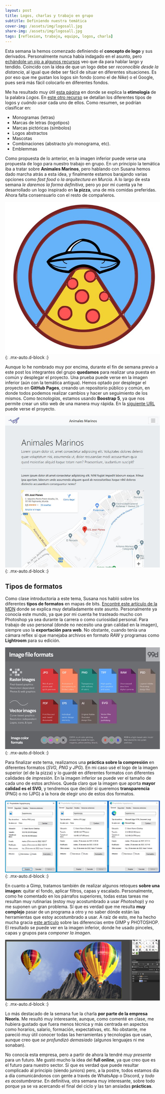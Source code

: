 ```yaml
---
layout: post
title: Logos, charlas y trabajo en grupo
subtitle: Definiendo nuestra temática
cover-img: /assets/img/logosall.jpg
share-img: /assets/img/logosall.jpg
tags: [reflexion, trabajo, equipo, logos, charla]
---
```


Esta semana la hemos comenzado definiendo el **concepto de logo** y sus derivados. Personalmente nunca había indagado en el asunto, pero [echándole un ojo a algunos recursos](https://www.planetapixel.com/clases-o-tipos-de-logotipos/) veo que da para hablar largo y tendido. Coincido con la idea de que un logo debe ser *reconocible desde la distancia*, al igual que debe ser fácil de situar en diferentes situaciones. Es por eso que me gustan los logos sin fondo (como el de *Nike*) o el Google, pues será más fácil colocarlo en diferentes fondos.

Me ha resultado muy útil [esta página](https://www.significados.com/logos/) en donde se explica la **etimología** de la palabra *Logos*. En [este otro recurso](https://99designs.es/blog/tips/types-of-logos/) se detallan los diferentes tipos de logos y *cuándo usar* cada uno de ellos. Como resumen, se podrían clasificar en:

- Monogramas (letras)
- Marcas de letras (logotipos)
- Marcas pictóricas (símbolos)
- Logos abstractos
- Mascotas
- Combinaciones (abstracto y/o monograma, etc).
- Emblemmas 

Como propuesta de lo anterior, en la imagen inferior puede verse una propuesta de logo para nuestro trabajo en grupo. En un principio la temática iba a tratar sobre **Animales Marinos**, pero hablando con Susana hemos dado marcha atrás a esta idea, y finalmente estamos barajando varias opciones como *fast food* o *la arquitectura en Murcia*. A lo largo de esta semana *le daremos la forma definitiva*, pero yo por mi cuenta ya he desarrollado un logo inspirado en **la pizza**, una de mis comidas preferidas. Ahora falta consensuarlo con el resto de compañeros.

![Logo Pizza](/assets/img/logopizza.JPG){: .mx-auto.d-block :}

Aunque lo he nombrado muy por encima, durante el fin de semana previo a este post los integrantes del grupo **quedamos** para realizar una puesta en común y desplegar el proyecto. Una prueba puede verse en la imagen inferior (aún con la temática antigua). Hemos optado por desplegar el proyecto en **GitHub Pages**, creando un repositorio público y común, en donde todos podemos realizar cambios y hacer un seguimiento de los mismos. Como *tecnologías*, estamos usando **Boostrap 5**, ya que nos permite crear un sitio web de una manera muy rápida. En la [siguiente URL](https://jorgegomezcarrillo.github.io/proyecto-design/) puede verse el proyecto.

![Home Animales Marinos](/assets/img/indexanimales.JPG){: .mx-auto.d-block :}

## Tipos de formatos

Como clase introductoria a este tema, Susana nos habló sobre los diferentes **tipos de formatos** en mapas de bits. [Encontré este artículo de la MDN](https://developer.mozilla.org/en-US/docs/Web/Media/Formats/Image_types) donde se explica muy detalladamente este asunto. Personalmente ya conocía este mundo, ya que por mi cuenta he trasteado mucho con Photoshop ya sea durante la carrera o como curiosidad personal. Para trabajo de uso personal (donde no necesito una gran calidad en la imagen), siempre uso la **exportación para web**. No obstante, cuando tenía una cámara reflex sí que manejaba archivos en formato *RAW* y programas como **Lightroom** para su edición.

![Tipos de formatos](/assets/img/typesformat.jpg){: .mx-auto.d-block :}

Para finalizar este tema, realizamos una **práctica sobre la compresión** en diferentes formatos (*SVG, PNG y JPG*). En mi caso usé el logo de la imagen superior (el de la pizza) y lo guardé en diferentes formatos con diferentes calidades de *impresión*. En la imagen inferior se puede ver el tamaño de cada uno de estos archivos. Queda claro que la imagen que aporta **mayor calidad es el SVG**, y tendremos que decidir si queremos **transparencia** (PNG) o no (JPG) a la hora de elegir uno de estos dos formatos.

![Comparación formatos](/assets/img/comparacionf.JPG){: .mx-auto.d-block :}

En cuanto a Gimp, tratamos también de realizar algunos retoques **sobre una imagen**: quitar el fondo, aplicar filtros, capas y escalado. Personalmente, como he comentado en los párrafos superiores, todas estas tareas me resultan muy rutinarias (estoy muy acostumbrado a usar *Photoshop*) y no me suponen un gran problema. Sí que es verdad que me resulta **muy complejo** pasar de un programa a otro y no saber dónde están las herramientas que estoy acostumbrado a usar. A raíz de esto, me ha hecho mucha gracia [este artículo](https://www.adslzone.net/reportajes/software/comparativa/photoshop-vs-gimp/) sobre las diferencias entre GIMP y PHOTOSHOP. El resultado se puede ver en la imagen inferior, donde he usado pinceles, capas y grupos para *componer la imagen*.

![Globos Gimp](/assets/img/globosgimp.JPG){: .mx-auto.d-block :}

Lo más destacado de la semana fue la charla **por parte de la empresa Neoris**. Me resultó muy interesante, aunque, como comenté en clase, me hubiera gustado que fuera menos técnica y más centrada en aspectos como horarios, salario, formación, expectativas, etc. No obstante, me pareció muy útil conocer todas las herramientas y tecnologías que usan, aunque creo que *se profundizó demasiado* (algunos lenguajes ni me sonaban).

No conocía esta empresa, pero a partir de ahora la tendré *muy presente* para un futuro. Me gustó mucho la idea del **full online**, ya que creo que es el futuro para nuestro sector. Sí que es verdad que puede resultar complicado al principio (siendo juniors) pero, a la postre, todos estamos día a día comunicándonos con gente a través de WhatsApp o Discord, y *todo es acostumbrarse*. En definitiva, otra semana muy interesante, sobre todo porque ya se va acercando el final del ciclo y las tan ansiadas **prácticas**.
